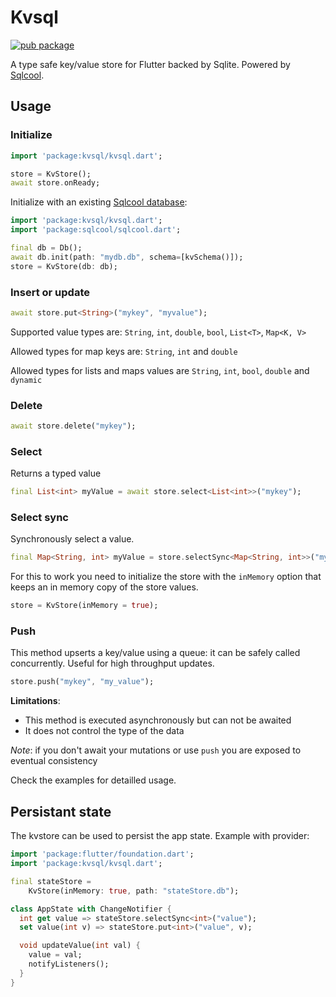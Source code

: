 # Kvsql

[![pub package](https://img.shields.io/pub/v/kvsql.svg)](https://pub.dartlang.org/packages/kvsql)

A type safe key/value store for Flutter backed by Sqlite. Powered by [Sqlcool](https://github.com/synw/sqlcool).

## Usage

### Initialize

   ```dart
   import 'package:kvsql/kvsql.dart';

   store = KvStore();
   await store.onReady;
   ```

Initialize with an existing [Sqlcool database](https://github.com/synw/sqlcool):

   ```dart
   import 'package:kvsql/kvsql.dart';
   import 'package:sqlcool/sqlcool.dart';

   final db = Db();
   await db.init(path: "mydb.db", schema=[kvSchema()]);
   store = KvStore(db: db);
   ```

### Insert or update

   ```dart
   await store.put<String>("mykey", "myvalue");
   ```

Supported value types are: `String`, `int`, `double`, `bool`, `List<T>`, `Map<K, V>`

Allowed types for map keys are: `String`, `int` and `double`

Allowed types for lists and maps values are `String`, `int`, `bool`, `double` and `dynamic`

### Delete

   ```dart
   await store.delete("mykey");
   ```

### Select

Returns a typed value

   ```dart
   final List<int> myValue = await store.select<List<int>>("mykey");
   ```

### Select sync

Synchronously select a value.

   ```dart
   final Map<String, int> myValue = store.selectSync<Map<String, int>>("mykey");
   ```

For this to work you need to initialize the store with the `inMemory` option that keeps an in memory copy of the store values.

   ```dart
   store = KvStore(inMemory = true);
   ```

### Push

This method upserts a key/value using a queue: it can be safely
called concurrently. Useful for high throughput updates.

   ```dart
   store.push("mykey", "my_value");
   ```

**Limitations**:

- This method is executed asynchronously but can not be awaited
- It does not control the type of the data

*Note*: if you don't await your mutations or use `push` you are exposed to
eventual consistency

Check the examples for detailled usage.

## Persistant state

The kvstore can be used to persist the app state. Example with provider:

   ```dart
   import 'package:flutter/foundation.dart';
   import 'package:kvsql/kvsql.dart';

   final stateStore =
       KvStore(inMemory: true, path: "stateStore.db");

   class AppState with ChangeNotifier {
     int get value => stateStore.selectSync<int>("value");
     set value(int v) => stateStore.put<int>("value", v);

     void updateValue(int val) {
       value = val;
       notifyListeners();
     }
   }
   ```
